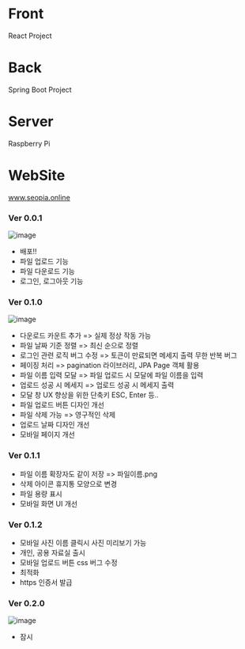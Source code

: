 # Front

React Project

# Back

Spring Boot Project

# Server

Raspberry Pi

# WebSite

www.seopia.online

### Ver 0.0.1
![image](https://github.com/user-attachments/assets/2b515e3c-ad64-4da1-9040-14449326082f)
- 배포!!
- 파일 업로드 기능
- 파일 다운로드 기능
- 로그인, 로그아웃 기능

### Ver 0.1.0

![image](https://github.com/user-attachments/assets/33abaeae-e5b2-4b4f-bc71-d73a5e4ed358)

- 다운로드 카운트 추가 => 실제 정상 작동 가능
- 파일 날짜 기준 정렬 => 최신 순으로 정렬
- 로그인 관련 로직 버그 수정 => 토큰이 만료되면 메세지 출력 무한 반복 버그
- 페이징 처리 => pagination 라이브러리, JPA Page 객체 활용
- 파일 이름 입력 모달 => 파일 업로드 시 모달에 파일 이름을 입력
- 업로드 성공 시 메세지 => 업로드 성공 시 메세지 출력
- 모달 창 UX 향상을 위한 단축키 ESC, Enter 등..
- 파일 업로드 버튼 디자인 개선
- 파일 삭제 가능 => 영구적인 삭제
- 업로드 날짜 디자인 개선
- 모바일 페이지 개선

### Ver 0.1.1
- 파일 이름 확장자도 같이 저장 => 파일이름.png
- 삭제 아이콘 휴지통 모양으로 변경
- 파일 용량 표시
- 모바일 화면 UI 개선
  
### Ver 0.1.2
- 모바일 사진 이름 클릭시 사진 미리보기 가능
- 개인, 공용 자료실 출시
- 모바일 업로드 버튼 css 버그 수정
- 최적화
- https 인증서 발급

### Ver 0.2.0
![image](https://github.com/user-attachments/assets/6acc563c-e1ee-4981-aff3-352f23ff5154)

- 잠시
